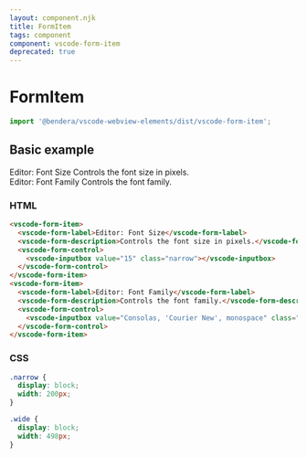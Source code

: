 ```yaml
---
layout: component.njk
title: FormItem
tags: component
component: vscode-form-item
deprecated: true
---
```


# FormItem

```typescript
import '@bendera/vscode-webview-elements/dist/vscode-form-item';
```

## Basic example

<style>
  .narrow {
    display: block;
    width: 200px;
  }

  .wide {
    display: block;
    width: 498px;
  }
</style>

<component-preview>
  <vscode-form-item>
    <vscode-form-label>Editor: Font Size</vscode-form-label>
    <vscode-form-description>Controls the font size in pixels.</vscode-form-description>
    <vscode-form-control>
      <vscode-inputbox value="15" class="narrow"></vscode-inputbox>
    </vscode-form-control>
  </vscode-form-item>
  <vscode-form-item>
    <vscode-form-label>Editor: Font Family</vscode-form-label>
    <vscode-form-description>Controls the font family.</vscode-form-description>
    <vscode-form-control>
      <vscode-inputbox value="Consolas, 'Courier New', monospace" class="wide"></vscode-inputbox>
    </vscode-form-control>
  </vscode-form-item>
</component-preview>

### HTML

```html
<vscode-form-item>
  <vscode-form-label>Editor: Font Size</vscode-form-label>
  <vscode-form-description>Controls the font size in pixels.</vscode-form-description>
  <vscode-form-control>
    <vscode-inputbox value="15" class="narrow"></vscode-inputbox>
  </vscode-form-control>
</vscode-form-item>
<vscode-form-item>
  <vscode-form-label>Editor: Font Family</vscode-form-label>
  <vscode-form-description>Controls the font family.</vscode-form-description>
  <vscode-form-control>
    <vscode-inputbox value="Consolas, 'Courier New', monospace" class="wide"></vscode-inputbox>
  </vscode-form-control>
</vscode-form-item>
```

### CSS

```css
.narrow {
  display: block;
  width: 200px;
}

.wide {
  display: block;
  width: 498px;
}
```
